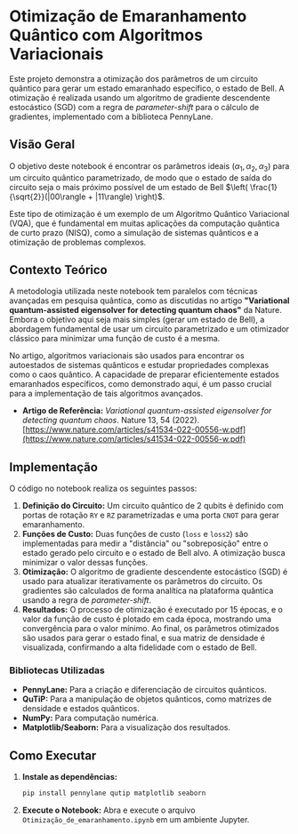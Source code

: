 # Otimização de Emaranhamento Quântico com Algoritmos Variacionais

Este projeto demonstra a otimização dos parâmetros de um circuito quântico para gerar um estado emaranhado específico, o estado de Bell. A otimização é realizada usando um algoritmo de gradiente descendente estocástico (SGD) com a regra de *parameter-shift* para o cálculo de gradientes, implementado com a biblioteca PennyLane.

## Visão Geral

O objetivo deste notebook é encontrar os parâmetros ideais $(\alpha_1, \alpha_2, \alpha_3)$ para um circuito quântico parametrizado, de modo que o estado de saída do circuito seja o mais próximo possível de um estado de Bell $\left( \frac{1}{\sqrt{2}}(|00\rangle + |11\rangle) \right)$.

Este tipo de otimização é um exemplo de um Algoritmo Quântico Variacional (VQA), que é fundamental em muitas aplicações da computação quântica de curto prazo (NISQ), como a simulação de sistemas quânticos e a otimização de problemas complexos.

## Contexto Teórico

A metodologia utilizada neste notebook tem paralelos com técnicas avançadas em pesquisa quântica, como as discutidas no artigo **"Variational quantum-assisted eigensolver for detecting quantum chaos"** da Nature. Embora o objetivo aqui seja mais simples (gerar um estado de Bell), a abordagem fundamental de usar um circuito parametrizado e um otimizador clássico para minimizar uma função de custo é a mesma.

No artigo, algoritmos variacionais são usados para encontrar os autoestados de sistemas quânticos e estudar propriedades complexas como o caos quântico. A capacidade de preparar eficientemente estados emaranhados específicos, como demonstrado aqui, é um passo crucial para a implementação de tais algoritmos avançados.

-   **Artigo de Referência:** *Variational quantum-assisted eigensolver for detecting quantum chaos*. Nature 13, 54 (2022). [https://www.nature.com/articles/s41534-022-00556-w.pdf](https://www.nature.com/articles/s41534-022-00556-w.pdf)

## Implementação

O código no notebook realiza os seguintes passos:

1.  **Definição do Circuito:** Um circuito quântico de 2 qubits é definido com portas de rotação `RY` e `RZ` parametrizadas e uma porta `CNOT` para gerar emaranhamento.
2.  **Funções de Custo:** Duas funções de custo (`loss` e `loss2`) são implementadas para medir a "distância" ou "sobreposição" entre o estado gerado pelo circuito e o estado de Bell alvo. A otimização busca minimizar o valor dessas funções.
3.  **Otimização:** O algoritmo de gradiente descendente estocástico (SGD) é usado para atualizar iterativamente os parâmetros do circuito. Os gradientes são calculados de forma analítica na plataforma quântica usando a regra de *parameter-shift*.
4.  **Resultados:** O processo de otimização é executado por 15 épocas, e o valor da função de custo é plotado em cada época, mostrando uma convergência para o valor mínimo. Ao final, os parâmetros otimizados são usados para gerar o estado final, e sua matriz de densidade é visualizada, confirmando a alta fidelidade com o estado de Bell.

### Bibliotecas Utilizadas
* **PennyLane:** Para a criação e diferenciação de circuitos quânticos.
* **QuTiP:** Para a manipulação de objetos quânticos, como matrizes de densidade e estados quânticos.
* **NumPy:** Para computação numérica.
* **Matplotlib/Seaborn:** Para a visualização dos resultados.

## Como Executar

1.  **Instale as dependências:**
    ```bash
    pip install pennylane qutip matplotlib seaborn
    ```
2.  **Execute o Notebook:** Abra e execute o arquivo `Otimização_de_emaranhamento.ipynb` em um ambiente Jupyter.
